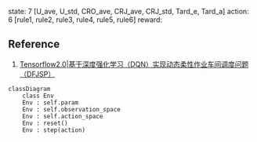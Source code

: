 state: 7 [U_ave, U_std, CRO_ave, CRJ_ave, CRJ_std, Tard_e, Tard_a]
action: 6 [rule1, rule2, rule3, rule4, rule5, rule6]
reward:

## Reference

1. [Tensorflow2.0|基于深度强化学习（DQN）实现动态柔性作业车间调度问题（DFJSP）](https://blog.csdn.net/crazy_girl_me/article/details/118694032?spm=1001.2014.3001.5501)



```mermaid
classDiagram
    class Env
    Env : self.param
    Env : self.observation_space
    Env : self.action_space
    Env : reset()
    Env : step(action)
```

